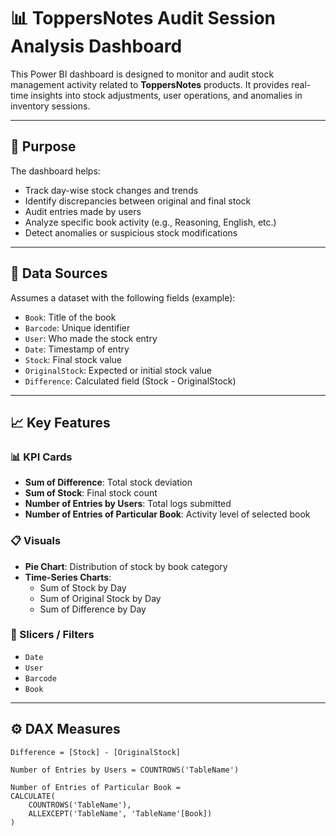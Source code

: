 # 📊 ToppersNotes Audit Session Analysis Dashboard

This Power BI dashboard is designed to monitor and audit stock management activity related to **ToppersNotes** products. It provides real-time insights into stock adjustments, user operations, and anomalies in inventory sessions.

---

## 📌 Purpose

The dashboard helps:
- Track day-wise stock changes and trends
- Identify discrepancies between original and final stock
- Audit entries made by users
- Analyze specific book activity (e.g., Reasoning, English, etc.)
- Detect anomalies or suspicious stock modifications

---

## 📂 Data Sources

Assumes a dataset with the following fields (example):

- `Book`: Title of the book
- `Barcode`: Unique identifier
- `User`: Who made the stock entry
- `Date`: Timestamp of entry
- `Stock`: Final stock value
- `OriginalStock`: Expected or initial stock value
- `Difference`: Calculated field (Stock - OriginalStock)

---

## 📈 Key Features

### 📊 KPI Cards
- **Sum of Difference**: Total stock deviation
- **Sum of Stock**: Final stock count
- **Number of Entries by Users**: Total logs submitted
- **Number of Entries of Particular Book**: Activity level of selected book

### 📋 Visuals
- **Pie Chart**: Distribution of stock by book category
- **Time-Series Charts**:
  - Sum of Stock by Day
  - Sum of Original Stock by Day
  - Sum of Difference by Day

### 🧰 Slicers / Filters
- `Date`
- `User`
- `Barcode`
- `Book`

---

## ⚙️ DAX Measures

```dax
Difference = [Stock] - [OriginalStock]

Number of Entries by Users = COUNTROWS('TableName')

Number of Entries of Particular Book = 
CALCULATE(
    COUNTROWS('TableName'),
    ALLEXCEPT('TableName', 'TableName'[Book])
)
